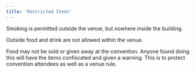 ```yaml
---
title: 'Restricted Items'
---
```

Smoking is permitted outside the venue, but nowhere inside the building.

Outside food and drink are not allowed within the venue.

Food may not be sold or given away at the convention. Anyone found doing this will have the items confiscated and given a warning. This is to protect convention attendees as well as a venue rule.